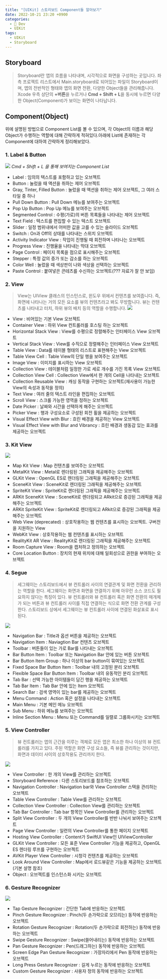 ```yaml
---
title: "[UIKit] 스토리보드 Component들 알아보기"
date: 2022-10-21 23:20 +0900
categories:
  - 🍎 Dev
  - UIKit
tags:
  - UIKit
  - Storyboard
---
```

## **Storyboard**

> Storyboard란 앱의 흐름을 나타내며, 시각적으로 화면을 구성하는 곳입니다. 좌측 프로젝트 리스트에서 Main.storyboard로 되어있는 파일이 Storyboard이며, 앱의 전반적인 형태와 앱의 화면 전환, 다양한 Object들을 관리해줍니다. Xcode 우측 상단의 **+버튼**을 누르거나 **Cmd + Shift + L**을 동시에 누르면 다양한 Object(Component)가 보이는 화면이 나타납니다.

## **Component(Object)**

위에 설명된 방법으로 Component List를 볼 수 있으며, 각 Object의 이름과 해당 Object가 수행하는 역할에 대해 간략하게 적혀있다.아래에 List에 존재하는 각 Component에 대하여 간략하게 정리해보았다.

### 1\. Label & Button

![](assets/img/post/2022/10_21_label_and_button.png)
_Cmd + Shift + L 을 통해 보여지는 Component List_

-   Label : 임의의 텍스트를 포함하고 있는 오브젝트
-   Button : 눌렀을 때 액션을 취하는 제어 오브젝트
-   Gray, Tinter, Filled Button : 눌렀을 때 액션을 취하는 제어 오브젝트, 그 여러 스타일 중 하나
-   Pull Down Button : Pull Down 메뉴를 보여주는 오브젝트
-   Pop Up Button : Pop Up 메뉴를 보여주는 오브젝트
-   Segmented Control : 수평(가로)의 버튼 목록들을 나타내는 제어 오브젝트
-   Text Field : 텍스트를 편집할 수 있는 텍스트 오브젝트
-   Slider : 일정 범위내에서 어떠한 값을 고를 수 있는 슬라이드 오브젝트
-   Switch : On과 Off의 상태를 나타내는 스위치 오브젝트
-   Activity Indicator View : 작업이 진행될 때 회전하며 나타나는 오브젝트
-   Progress View : 진행율을 나타내는 막대 오브젝트
-   Page Control : 페이지 목록을 점으로 표시해주는 오브젝트
-   Stepper : 특정 값의 증가 또는 감소를 하는 오브젝트
-   Color Well : 눌렀을 때 색상판이 나와 색상을 선택하는 오브젝트
-   Paste Control : 붙여넣은 콘테츠를 수신하는 오브젝트(??? 자료가 잘 안 보임)

### 2\. View

> View는 UIView 클래스의 인스턴스로, 윈도우 위에서 컨텐츠를 보여줍니다. 즉, 화면에 나타나는 거의 모든 요소를 뷰의 컨텐츠라고 봐도 무방합니다. 뷰는 컨텐츠를 나타내고 터치, 하위 뷰의 배치 등의 역할을 수행합니다.
![](assets/img/post/2022/10_21_view.png)

-   View : 비어있는 기본 View 오브젝트
-   Container View : 하위 View 컨트롤러를 호스팅 하는 오브젝트
-   Horizontal Stack View : View를 수평으로 정렬해주는 인터페이스 View 오브젝트
-   Vertical Stack View : View를 수직으로 정렬해주는 인터페이스 View 오브젝트
-   Table View : Data를 테이블 형태의 리스트로 표현해주는 View 오브젝트
-   Table View Cell : Table View의 단일 행을 보여주는 오브젝트
-   Image View : 이미지를 표시하는 View 오브젝트
-   Collection View : 테이블처럼 일정한 가로 세로 개수를 가진 목록 View 오브젝트
-   Collection View Cell : Collection View에서 한 개의 Cell을 나타내는 오브젝트
-   Collection Reusable View : 캐싱 동작을 구현하는 오브젝트(재사용이 가능한 View의 속성과 동작을 정의)
-   Text View : 여러 줄의 텍스트 라인을 편집하는 오브젝트
-   Scroll View : 스크롤 가능한 영역을 정하는 오브젝트
-   Date Picker : 날짜와 시간을 선택하게 해주는 오브젝트
-   Picker View : 행과 구성요소로 구성된 회전 휠을 제공하는 오브젝트
-   Visual Effect View with Blur : 흐린 배경을 제공하는 View 오브젝트
-   Visual Effect View with Blur and Vibrancy : 흐린 배경과 생동감 있는 효과를 제공하는 오브젝트

### 3\. Kit View

![](assets/img/post/2022/10_21_kit_view.png)

-   Map Kit View : Map 컨텐츠를 보여주는 오브젝트
-   MetalKit View : Metal로 렌더링된 그래픽을 제공해주는 오브젝트
-   GLKit View : OpenGL ES로 렌더링된 그래픽을 제공해주는 오브젝트
-   SceneKit View : SceneKit로 렌더링된 그래픽을 제공해주는 오브젝트
-   SpriteKit View : SpriteKit로 렌더링된 그래픽을 제공해주는 오브젝트
-   ARKit SceneKit View : SceneKit로 렌더링되고 ARkit으로 증강된 그래픽을 제공해주는 오브젝트
-   ARKit SpriteKit View : SpriteKit로 렌더링되고 ARkit으로 증강된 그래픽을 제공해주는 오브젝트
-   Web View (deprecated) : 상호작용하는 웹 컨텐츠를 표시하는 오브젝트. 구버전을 지원하는 View
-   WebKit View : 상호작용하는 웹 컨텐츠를 표시하는 오브젝트
-   RealityKit AR View : RealityKit로 렌더링된 그래픽을 제공해주는 오브젝트
-   Room Capture View : Room을 캡처하고 정의하는 오브젝트
-   Core Location Button : 장치의 현재 위치에 대해 일회성으로 권한을 부여하는 오브젝트

### 4\. Segue

> 세그웨이는 스토리보드에서 뷰 컨트롤러 사이의 연결관계 및 화면 전환을 관리하는 역할을 한다. 세그웨이는 화면과 화면을 연결하기 위해 아무런 소스 코드도 필요하지 않다는 특징이 있다. 뷰 컨트롤러와 뷰 컨트롤러 혹은 화면 전환의 매개체가 되는 버튼과 뷰 컨트롤러 사이를 직접 연결하는 식으로 화면 전환 관계를 구성한다. 스토리보드 상에서 세그웨이는 뷰 컨트롤러 사이에 연결된 화살표로 표시된다.

![](assets/img/post/2022/10_21_segue.png)

-   Navigation Bar : Title과 옵션 버튼을 제공하는 오브젝트
-   Navigation Item : Naviagtion Bar 컨텐츠 오브젝트
-   Toolbar : 버튼들이 있는 가로 Bar를 나타내는 오브젝트
-   Bar Button Item : Toolbar 또는 Navigation Bar 안에 있는 버튼 오브젝트
-   Bar Button Item Group : 하나 이상의 bar button이 묶여있는 오브젝트
-   Fixed Space Bar Button Item : Toolbar 내의 고정된 분리 오브젝트
-   Flexible Space Bar Button Item : Toolbar 내의 유동적인 분리 오브젝트
-   Tab Bar : 선택 가능한 아이템들이 담긴 행을 제공하는 오브젝트
-   Tab Bar Item : Tab Bar 안에 있는 Item 오브젝트
-   Search Bar : 검색 영역이 있는 bar를 제공하는 오브젝트
-   Menu Command : Action 혹은 설정을 나타내는 오브젝트
-   Main Menu : 기본 메인 메뉴 오브젝트
-   Sub Menu : 하위 메뉴를 보여주는 오브젝트
-   Inline Section Menu : Menu 또는 Command를 일렬로 그룹화시키는 오브젝트

### 5\. View Controller

> 뷰 컨트롤러는 앱의 근간을 이루는 객체로 모든 앱은 최소한 하나 이상의 뷰 컨트롤러를 가지고 있다. 주된 역할은 화면 구성 요소들, 즉 뷰를 관리하는 것이지만, 화면과 데이터 사이의 상호작용도 관리까지 한다.

![](assets/img/post/2022/10_21_view_controller.png)
-   View Controller : 한 개의 View를 관리하는 오브젝트
-   Storyboard Reference : 다른 스토리보드를 참조하는 오브젝트
-   Navigation Controller : Navigation bar와 View Controller 스택을 관리하는 오브젝트
-   Table View Controller : Table View를 관리하는 오브젝트
-   Collection View Controller : Collection View를 관리하는 오브젝트
-   Tab Bar Controller : Tab bar 항목인 View Controller를 관리하는 오브젝트
-   Split View Controller : 두 개의 View Controller를 반반 나눠서 보여주는 오브젝트
-   Page View Controller : 일련의 View Controller를 통한 페이지 오브젝트
-   Hosting View Controller : Content가 SwiftUI View인 UIViewController
-   GLKit View Controller : 모든 표준 View Controller 기능을 제공하고, OpenGL ES 렌더링 루프를 구현하는 오브젝트
-   AVKit Player View Controller : 시청각 컨텐츠를 제공하는 오브젝트
-   Look Around View Controller : Map에서 로드뷰같은 기능을 제공하는 오브젝트(기본 설명 참조)
-   Object : 오브젝트를 인스턴스화 시키는 오브젝트

### 6\. Gesture Recognizer

![](assets/img/post/2022/10_21_gesture_recognizer.png)

-   Tap Gesture Recognizer : 간단한 Tab에 반응하는 오브젝트
-   Pinch Gesture Recognizer : Pinch(두 손가락으로 오므리는) 동작에 반응하는 오브젝트
-   Rotation Gesture Recognizer : Rotation(두 손가락으로 회전하는) 동작에 반응하는 오브젝트
-   Swipe Gesture Recognizer : Swipe(쓸어내리는) 동작에 반응하는 오브젝트
-   Pan Gesture Recognizer : Pen(드래그하는) 동작에 반응하는 오브젝트
-   Screen Edge Pan Gesture Recognizer : 가장자리에서 Pen 동작에 반응하는 오브젝트
-   Long Press Gesture Recognizer : 길게 누르는 동작에 반응하는 오브젝트
-   Custom Gesture Recognizer : 사용자 정의 동작에 반응하는 오브젝트
